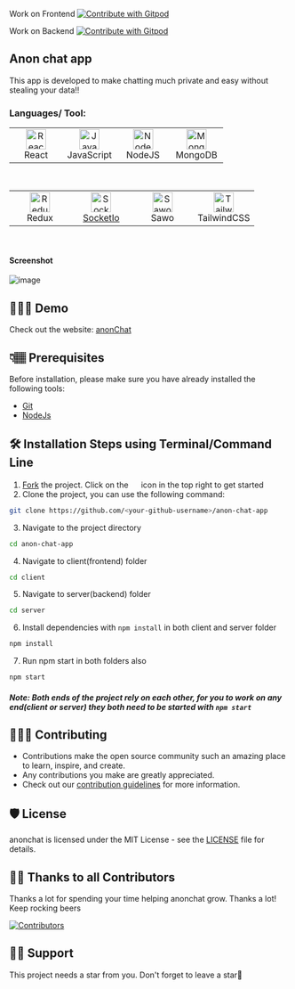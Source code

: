 Work on Frontend <a href="https://gitpod.io/#type=client/https://github.com/Dun-sin/anon-chat-app">
<img
    src="https://img.shields.io/badge/Contribute%20with-Gitpod-908a85?logo=gitpod"
    alt="Contribute with Gitpod"
  />
</a>

Work on Backend <a href="https://gitpod.io/#type=server/https://github.com/Dun-sin/anon-chat-app">
<img
    src="https://img.shields.io/badge/Contribute%20with-Gitpod-908a85?logo=gitpod"
    alt="Contribute with Gitpod"
  />
</a>

## Anon chat app

This app is developed to make chatting much private and easy without stealing your data!!

### Languages/ Tool:

 <table>
	 <tbody>
  <tr>
   <td align="Center" width="25%"> 
 <a href="https://reactjs.org/" target="_blank" rel="noreferrer"><img src="https://raw.githubusercontent.com/danielcranney/readme-generator/main/public/icons/skills/react-colored.svg" width="36" height="36" alt="React" /></a>
    <br>React
    </td>   
   
   <td align="Center" width="25%">
        <a href="https://developer.mozilla.org/en-US/docs/Web/JavaScript" target="_blank" rel="noreferrer"><img src="https://raw.githubusercontent.com/danielcranney/readme-generator/main/public/icons/skills/javascript-colored.svg" width="36" height="36" alt="Javascript" /></a>
	<br>JavaScript
    </td> 
  <td align="Center" width="25%">
	  <a href="https://nodejs.org/en/" target="_blank" rel="noreferrer"><img src="https://raw.githubusercontent.com/danielcranney/readme-generator/main/public/icons/skills/nodejs-colored.svg" width="36" height="36" alt="NodeJS" /></a>
	<br>NodeJS
    </td>   
	<td align="Center" width="25%">  
<a href="https://www.mongodb.com/" target="_blank" rel="noreferrer"><img src="https://raw.githubusercontent.com/danielcranney/readme-generator/main/public/icons/skills/mongodb-colored.svg" width="36" height="36" alt="MongoDB" /></a>
	<br>MongoDB
    </td> 	
	  </tr>
</tbody>
  </table>
	
<br>

 <table>
   <tbody>
	  <tr>
		  
 <td align="Center" width="25%">  
 <a href="https://redux.js.org/" target="_blank" rel="noreferrer"><img src="https://raw.githubusercontent.com/danielcranney/readme-generator/main/public/icons/skills/redux-colored.svg" width="36" height="36" alt="Redux" /></a>
	 <br>Redux
    </td>    
	 <td align="Center" width="25%">   
<a href="https://socket.io/" target="_blank" rel="noreferrer"><img src="https://w7.pngwing.com/pngs/162/702/png-transparent-socket-io-node-js-express-js-npm-network-socket-github-angle-triangle-logo-thumbnail.png" width="36" height="36" alt="SocketIo">
	 <br>SocketIo
    </td>  
<td align="Center" width="25%">
<a href="https://sawolabs.com/" target="_blank" rel="noreferrer"><img src="https://res.cloudinary.com/crunchbase-production/image/upload/c_lpad,h_256,w_256,f_auto,q_auto:eco,dpr_1/hrucdojgwoypvzvtqq3e" width="36" height="36" alt="Sawo"/></a>
	 <br>Sawo
    </td>  
	<td align="Center" width="25%">	  
<a href="https://tailwindcss.com/" target="_blank" rel="noreferrer"><img src="https://raw.githubusercontent.com/danielcranney/readme-generator/main/public/icons/skills/tailwindcss-colored.svg" width="36" height="36" alt="TailwindCSS" /></a> 
  <br>TailwindCSS
    </td>
		  </tr>
</tbody>
  </table>
	
<br>

#### Screenshot
![image](https://user-images.githubusercontent.com/78784850/178471942-ce1aeb9f-4833-42d5-9ebc-8844cdc98082.png)

## 👩🏽‍💻 Demo

Check out the website: [anonChat](https://anon-chat-app.vercel.app/)


## 👇🏽 Prerequisites

Before installation, please make sure you have already installed the following tools:

- [Git](https://git-scm.com/downloads)
- [NodeJs](https://nodejs.org/en/download/)

## 🛠️ Installation Steps using Terminal/Command Line

1. [Fork](https://github.com/Dun-sin/anon-chat-app/fork) the project. Click on the <a href="https://github.com/Dun-sin/anon-chat-app/fork"><img src="https://i.imgur.com/G4z1kEe.png" height="15" width="15"></a> icon in the top right to get started
2. Clone the project, you can use the following command:

```bash
git clone https://github.com/<your-github-username>/anon-chat-app
```

3. Navigate to the project directory

```bash
cd anon-chat-app
```

4. Navigate to client(frontend) folder

```bash
cd client
```

5. Navigate to server(backend) folder

```bash
cd server
```

6. Install dependencies with `npm install` in both client and server folder

```bash
npm install
```

7. Run npm start in both folders also

```bash
npm start
```

##### Note: Both ends of the project rely on each other, for you to work on any end(client or server) they both need to be started with `npm start`

## 👩🏽‍💻 Contributing

- Contributions make the open source community such an amazing place to learn, inspire, and create.
- Any contributions you make are greatly appreciated.
- Check out our [contribution guidelines](/CONTRIBUTING.md) for more information.

## 🛡️ License

anonchat is licensed under the MIT License - see the [LICENSE](LICENSE) file for details.

## 💪🏽 Thanks to all Contributors

Thanks a lot for spending your time helping anonchat grow. Thanks a lot! Keep rocking beers

[![Contributors](https://contrib.rocks/image?repo=Dun-sin/anon-chat-app)](https://github.com/Dun-sin/anon-chat-app/graphs/contributors)

## 🙏🏽 Support

This project needs a star️ from you. Don't forget to leave a star🌟
